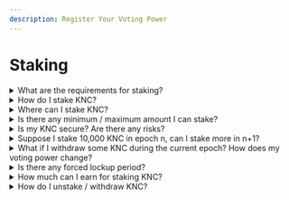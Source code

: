 ```yaml
---
description: Register Your Voting Power
---
```


# Staking

<details>

<summary>What are the requirements for staking?</summary>

You just need an Ethereum wallet that holds KNC tokens in order to stake your tokens.

</details>

<details>

<summary>How do I stake KNC?</summary>

Step 1: Visit [https://kyberswap.com/kyberdao/stake-knc](https://kyberswap.com/kyberdao/stake-knc)

Step 2: Connect your wallet

Step 3: Stake KNC

![](<../../../.gitbook/assets/image (1) (3).png>)

If you stake KNC in epoch “n”, you or your delegate will only be eligible to vote in epoch “n+1” (next epoch onwards). Example:

![](https://kyber.org/static/media/faq2.b02361d2.png)

Read our Staking and Voting Overview:

[https://blog.kyber.network/kyberdao-staking-and-voting-overview-70be71ee58f0](https://blog.kyber.network/kyberdao-staking-and-voting-overview-70be71ee58f0)

</details>

<details>

<summary>Where can I stake KNC?</summary>

Anyone can stake KNC, vote on proposals, and claim rewards at the official web platform. [https://kyberswap.com/kyberdao/stake-knc](https://kyberswap.com/kyberdao/stake-knc) is the only official platform managed by the Kyber Network team. The platform is optimized for mobile and works on any web3 and Dapp browser. This means you can indirectly stake KNC on crypto wallets such as Krystal, Trust, Enjin, imToken, Status, and many others etc.

In addition, there are other 3rd party staking service providers that you can use to stake KNC, including non-custodial options e.g. Unagii.

</details>

<details>

<summary>Is there any minimum / maximum amount I can stake?</summary>

No, there is no such limit.

</details>

<details>

<summary>Is my KNC secure? Are there any risks?</summary>

The KNC tokens that you stake through KyberSwap will reside in a non-custodial smart contract developed by the Kyber Network team, which has been audited by multiple 3rd party professional agencies. Additionally, the smart contract has been tested multiple times for various attack scenarios to ensure its security.

Kyber Network DOES NOT hold your funds at any point in time. As a user, you will always have full control over your funds, and you are free to deposit and withdraw your KNC tokens anytime.

Important: Staking carries its own set of risks, just like any other decentralized application and new technology. Be wary of scammers, phishing attempts, and fake websites. Users should always make sure that they visit [https://kyberswap.com/kyberdao/stake-knc](https://kyberswap.com/kyberdao/stake-knc) if they want to stake and vote on their own. Please only stake an amount you are comfortable with.

</details>

<details>

<summary>Suppose I stake 10,000 KNC in epoch n, can I stake more in n+1?</summary>

Yes, you can stake more KNC tokens in epoch n+1, but you will get voting power and rewards based on your total KNC staked only in epoch n+2 in this example. In epoch n+1, you will only get the voting power and rewards based on 10,000 KNC.

Example:

Epoch 12: Tom originally had 10,000 KNC in Epoch 12.

Epoch 13: Tom can vote with 10,000 KNC worth of voting power in this epoch. Tom stakes another 5000 KNC. Now he has staked 15,000 KNC in total.

Epoch 14: Claims rewards for epoch 13. Votes with 15,000 KNC in voting power.

Epoch 15: Claims rewards for epoch 14. Continue voting with 15,000 KNC in voting power.

![](https://kyber.org/static/media/faq3.de8c6bb3.png)

</details>

<details>

<summary>What if I withdraw some KNC during the current epoch? How does my voting power change?</summary>

You can stake and withdraw within 1 epoch: Suppose in epoch n, You stake X KNC and withdraw Y KNC

* If X > Y → Voting power equivalent to amount (X-Y) KNC will be in effect for the next epoch.
* If X < Y → Your staking amount and voting power will be reduced for the next epoch.

Example:

* Epoch 15: Tom staked 15,000 KNC.
* Epoch 16: Tom voted with 15,000 KNC then withdrew 3000 KNC → Total staked is now 15,000 - 3000 = 12,000 KNC
* Epoch 17: Tom can only claim his reward based on 12,000 KNC (not 15,000 KNC). His new voting power will now be equivalent to 12,000 KNC.

![](https://kyber.org/static/media/faq4.d8edb1f2.png)

</details>

<details>

<summary>Is there any forced lockup period?</summary>

No. Kyber Network DOES NOT hold your funds at any point in time. As a user, you always have full control over your funds, and you are free to deposit and withdraw your KNC tokens anytime. But do note that in order to ensure that you receive your full voting power and rewards, you will have to voluntarily stake KNC for the entire epoch (voting period).

</details>

<details>

<summary>How much can I earn for staking KNC?</summary>

It depends. After every epoch, there will be trading fees set aside for voting rewards (from KyberSwap trading activities). The total amount of rewards is decided by two main factors: trade volume and the proportion of trading fees decided by KyberDAO for voting rewards.

The network fee percentage and fee allocation ratio are decided by the KyberDAO. As an individual KNC staker, your share of the rewards received after the epoch will be determined by your voting points (the amount of KNC you have staked during the epoch x the number of campaigns you voted on), in proportion to the total voting points of all KNC stakers.

![](https://kyber.org/static/media/faq6.923eb036.png)

You MUST VOTE on all ongoing proposal campaigns in order to receive your full reward in the next epoch. Assuming you (and all the other stakers) voted for all the proposal campaigns in that epoch, your share will be proportional to your KNC staked vs. the total amount of KNC staked by all voters.

If you did not vote, you would not receive any rewards. If you only voted for one but not all the campaigns in that epoch, you would receive less than what you actually could.

</details>

<details>

<summary>How do I unstake / withdraw KNC?</summary>

Unstaking KNC is as simple as staking KNC. Please follow these steps:

Step 1: Open [https://kyberswap.com/kyberdao/stake-knc](https://kyberswap.com/kyberdao/stake-knc)

Step 2: Connect your wallet

Step 3: Select the Unstake tab

Step 4: Input how much KNC you wish to unstake and click ‘Unstake’

Kindly note that withdrawal is an on-chain process so you will need to pay for gas fees. Withdrawal will also impact your voting power and rewards.

</details>
